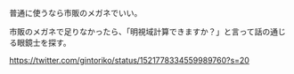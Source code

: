 普通に使うなら市販のメガネでいい。

市販のメガネで足りなかったら、「明視域計算できますか？」と言って話の通じる眼鏡士を探す。

https://twitter.com/gintoriko/status/1521778334559989760?s=20
